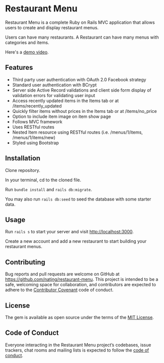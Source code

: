 # Restaurant Menu

Restaurant Menu is a complete Ruby on Rails MVC application that allows users to create and display restaurant menus. 

Users can have many restaurants. A Restaurant can have many menus with categories and items. 

Here's a [demo video](https://youtu.be/pwqUbxWh39Q).

## Features

- Third party user authentication with OAuth 2.0 Facebook strategy
- Standard user authentication with BCrypt
- Server side Active Record validations and client side form display of validation errors for validating user input
- Access recently updated items in the Items tab or at /items/recently_updated
- Quickly filter items without prices in the Items tab or at /items/no_price
- Option to include item image on item show page
- Follows MVC framework
- Uses RESTful routes
- Nested Item resource using RESTful routes (i.e. /menus/1/items, /menus/1/items/new)
- Styled using Bootstrap

## Installation

Clone repository. 

In your terminal, cd to the cloned file. 

Run `bundle install` and `rails db:migrate`. 

You may also run `rails db:seed` to seed the database with some starter data.

## Usage

Run `rails s` to start your server and visit [http://localhost:3000](http://localhost:3000).

Create a new account and add a new restaurant to start building your restaurant menus.

## Contributing

Bug reports and pull requests are welcome on GitHub at https://github.com/natjng/restaurant-menu. This project is intended to be a safe, welcoming space for collaboration, and contributors are expected to adhere to the [Contributor Covenant](http://contributor-covenant.org) code of conduct.

## License

The gem is available as open source under the terms of the [MIT License](https://opensource.org/licenses/MIT).

## Code of Conduct

Everyone interacting in the Restaurant Menu project’s codebases, issue trackers, chat rooms and mailing lists is expected to follow the [code of conduct](https://github.com/natjng/restaurant-menu/blob/master/CODE_OF_CONDUCT.md).
